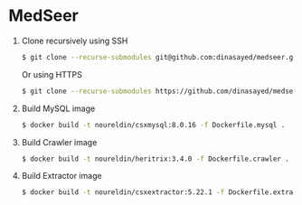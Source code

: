 # MedSeer

1. Clone recursively using SSH

   ```bash
   $ git clone --recurse-submodules git@github.com:dinasayed/medseer.git
   ```

   Or using HTTPS

   ```bash
   $ git clone --recurse-submodules https://github.com/dinasayed/medseer.git
   ```

2. Build MySQL image

   ```bash
   $ docker build -t noureldin/csxmysql:8.0.16 -f Dockerfile.mysql .
   ```

3. Build Crawler image

   ```bash
   $ docker build -t noureldin/heritrix:3.4.0 -f Dockerfile.crawler .
   ```

4. Build Extractor image

   ```bash
   $ docker build -t noureldin/csxextractor:5.22.1 -f Dockerfile.extractor .
   ```

   